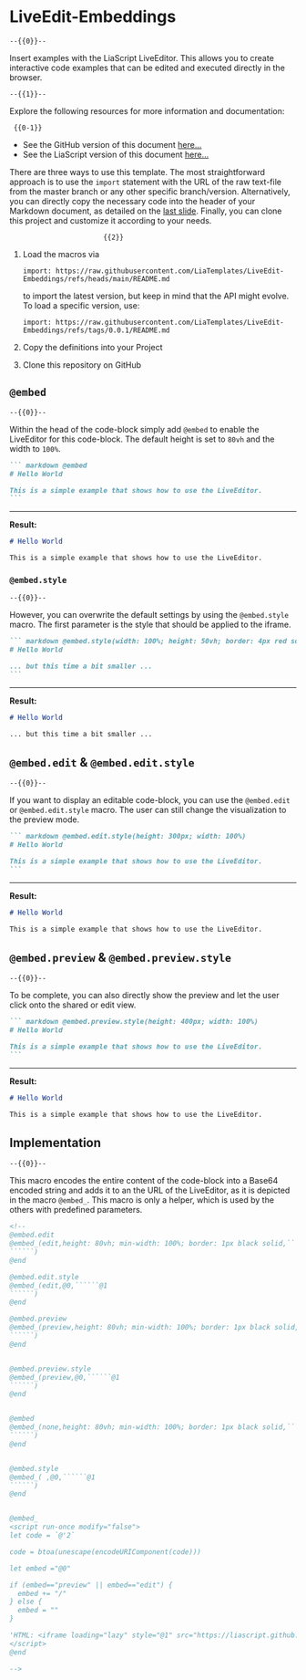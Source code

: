<!--

author:  André Dietrich

email:   LiaScript@web.de

version: 0.0.1

logo:    img/logo.png

comment: This document provides some examples for the usage of the LiaScript
         LiveEditor, which can be used to embed interactive code examples into
         your markdown documents.

@embed.edit
@embed_(edit,height: 80vh; min-width: 100%; border: 1px black solid,``````@0
``````)
@end

@embed.edit.style
@embed_(edit,@0,``````@1
``````)
@end

@embed.preview
@embed_(preview,height: 80vh; min-width: 100%; border: 1px black solid,``````@0
``````)
@end


@embed.preview.style
@embed_(preview,@0,``````@1
``````)
@end


@embed
@embed_(none,height: 80vh; min-width: 100%; border: 1px black solid,``````@0
``````)
@end


@embed.style
@embed_( ,@0,``````@1
``````)
@end


@embed_
<script run-once modify="false">
let code = `@'2`

code = btoa(unescape(encodeURIComponent(code)))

let embed ="@0"

if (embed=="preview" || embed=="edit") {
  embed += "/"
} else {
  embed = ""
}

'HTML: <iframe loading="lazy" style="@1" src="https://liascript.github.io/LiveEditor/?/embed/code/' + embed + code + '"></iframe>'
</script>
@end
-->

# LiveEdit-Embeddings

    --{{0}}--
Insert examples with the LiaScript LiveEditor. This allows you to create interactive code examples that can be edited and executed directly in the browser.

    --{{1}}--
Explore the following resources for more information and documentation:

     {{0-1}}
* See the GitHub version of this document
  [here...](https://github.com/LiaTemplates/LiveEdit-Embeddings)
* See the LiaScript version of this document
  [here...](https://liascript.github.io/course/?https://raw.githubusercontent.com/LiaTemplates/LiveEdit-Embeddings/refs/heads/main/README.md)

There are three ways to use this template.
The most straightforward approach is to use the `import` statement with the URL of the raw text-file from the master branch or any other specific branch/version.
Alternatively, you can directly copy the necessary code into the header of your Markdown document, as detailed on the [last slide](#implementation).
Finally, you can clone this project and customize it according to your needs.

                           {{2}}
1. Load the macros via

   `import: https://raw.githubusercontent.com/LiaTemplates/LiveEdit-Embeddings/refs/heads/main/README.md`

   to import the latest version, but keep in mind that the API might evolve. To load a specific version, use:

   `import: https://raw.githubusercontent.com/LiaTemplates/LiveEdit-Embeddings/refs/tags/0.0.1/README.md`

2. Copy the definitions into your Project

3. Clone this repository on GitHub


## `@embed`

    --{{0}}--
Within the head of the code-block simply add `@embed` to enable the LiveEditor for this code-block. The default height is set to `80vh` and the width to `100%`.


```` markdown
``` markdown @embed
# Hello World

This is a simple example that shows how to use the LiveEditor.
```
````

---

__Result:__

``` markdown @embed
# Hello World

This is a simple example that shows how to use the LiveEditor.
```

### `@embed.style`

    --{{0}}--
However, you can overwrite the default settings by using the `@embed.style` macro. The first parameter is the style that should be applied to the iframe.

```` markdown
``` markdown @embed.style(width: 100%; height: 50vh; border: 4px red solid)
# Hello World

... but this time a bit smaller ...
```
````

---

__Result:__

``` markdown @embed.style(width: 100%; height: 50vh; border: 4px red solid)
# Hello World

... but this time a bit smaller ...
```


## `@embed.edit` & `@embed.edit.style`

    --{{0}}--
If you want to display an editable code-block, you can use the `@embed.edit` or `@embed.edit.style` macro.
The user can still change the visualization to the preview mode.


```` markdown
``` markdown @embed.edit.style(height: 300px; width: 100%)
# Hello World

This is a simple example that shows how to use the LiveEditor.
```
````

---

__Result:__

``` markdown @embed.edit.style(height: 300px; width: 100%)
# Hello World

This is a simple example that shows how to use the LiveEditor.
```

## `@embed.preview` & `@embed.preview.style`

    --{{0}}--
To be complete, you can also directly show the preview and let the user click onto the shared or edit view.

```` markdown
``` markdown @embed.preview.style(height: 400px; width: 100%)
# Hello World

This is a simple example that shows how to use the LiveEditor.
```
````

---

__Result:__

``` markdown @embed.preview.style(height: 400px; width: 100%)
# Hello World

This is a simple example that shows how to use the LiveEditor.
```

## Implementation

    --{{0}}--
This macro encodes the entire content of the code-block into a Base64 encoded string and adds it to an the URL of the LiveEditor, as it is depicted in the macro `@embed_`.
This macro is only a helper, which is used by the others with predefined parameters.


```````` html
<!--
@embed.edit
@embed_(edit,height: 80vh; min-width: 100%; border: 1px black solid,``````@0
``````)
@end

@embed.edit.style
@embed_(edit,@0,``````@1
``````)
@end

@embed.preview
@embed_(preview,height: 80vh; min-width: 100%; border: 1px black solid,``````@0
``````)
@end


@embed.preview.style
@embed_(preview,@0,``````@1
``````)
@end


@embed
@embed_(none,height: 80vh; min-width: 100%; border: 1px black solid,``````@0
``````)
@end


@embed.style
@embed_( ,@0,``````@1
``````)
@end


@embed_
<script run-once modify="false">
let code = `@'2`

code = btoa(unescape(encodeURIComponent(code)))

let embed ="@0"

if (embed=="preview" || embed=="edit") {
  embed += "/"
} else {
  embed = ""
}

'HTML: <iframe loading="lazy" style="@1" src="https://liascript.github.io/LiveEditor/?/embed/code/' + embed + code + '"></iframe>'
</script>
@end

-->
````````